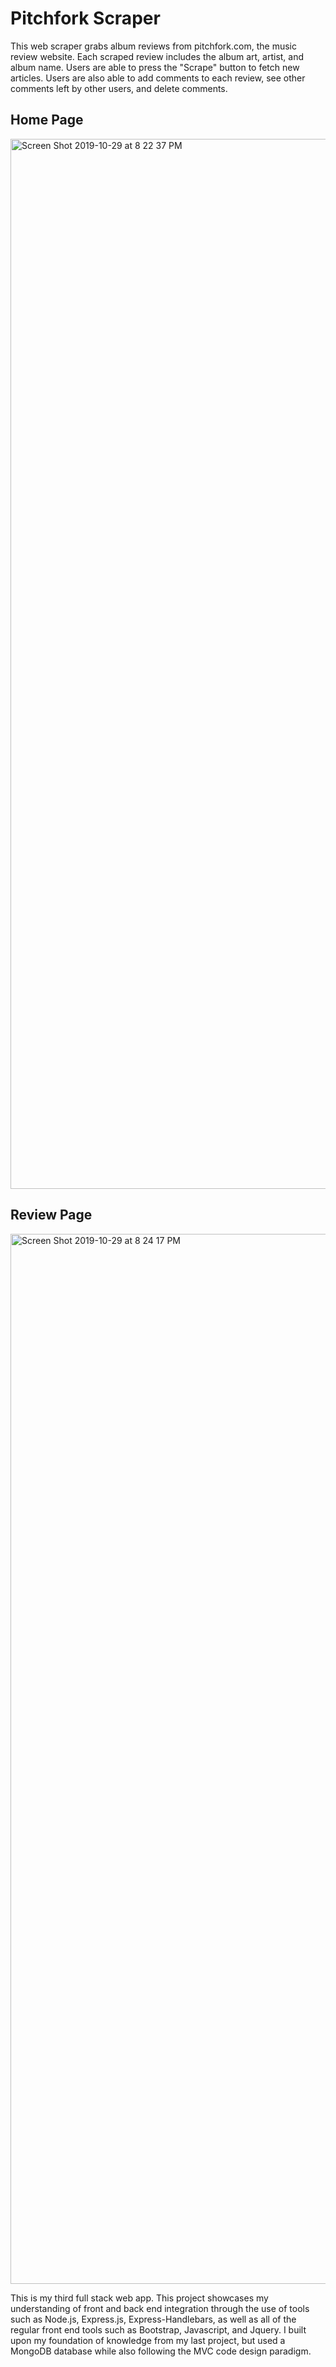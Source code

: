 # Pitchfork Scraper

This web scraper grabs album reviews from pitchfork.com, the music review website. Each scraped review includes the album art, artist, and album name. Users are able to press the "Scrape" button to fetch new articles. Users are also able to add comments to each review, see other comments left by other users, and delete comments.

## Home Page
<img width="1680" alt="Screen Shot 2019-10-29 at 8 22 37 PM" src="https://user-images.githubusercontent.com/50184318/67826498-e4f16680-fa89-11e9-8861-c7dcb99056d1.png">

## Review Page
<img width="1680" alt="Screen Shot 2019-10-29 at 8 24 17 PM" src="https://user-images.githubusercontent.com/50184318/67826551-19fdb900-fa8a-11e9-9191-c41b2c6dbc10.png">


This is my third full stack web app. This project showcases my understanding of front and back end integration through the use of tools such as Node.js, Express.js, Express-Handlebars, as well as all of the regular front end tools such as Bootstrap, Javascript, and Jquery. I built upon my foundation of knowledge from my last project, but used a MongoDB database while also following the MVC code design paradigm.
